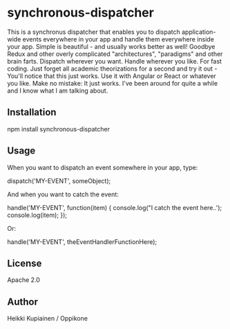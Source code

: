 # synchronous-dispatcher

This is a synchronus dispatcher that enables you to dispatch application-wide events everywhere in your app and handle them
everywhere inside your app. Simple is beautiful - and usually works better as well! Goodbye Redux and other overly complicated
"architectures", "paradigms" and other brain farts. Dispatch wherever you want. Handle wherever you like. For fast coding. Just forget
all academic theorizations for a second and try it out - You'll notice that this just works. Use it with Angular or React or whatever
you like. Make no mistake: It just works. I've been around for quite a while and I know what I am talking about.

## Installation

npm install synchronous-dispatcher

## Usage

When you want to dispatch an event somewhere in your app, type:

dispatch('MY-EVENT', someObject);

And when you want to catch the event:

handle('MY-EVENT', function(item) {
  console.log("I catch the event here..');
  console.log(item);
});

Or:

handle('MY-EVENT', theEventHandlerFunctionHere);

## License

Apache 2.0

## Author

Heikki Kupiainen / Oppikone

